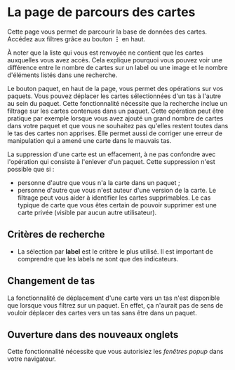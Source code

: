 ﻿# La page de parcours des cartes
Cette page vous permet de parcourir la base de données des cartes. Accédez aux filtres grâce au bouton **&#x22EE;** en haut.

À noter que la liste qui vous est renvoyée ne contient que les cartes auxquelles vous avez accès. Cela explique pourquoi vous pouvez voir une différence entre le nombre de cartes sur un label ou une image et le nombre d'éléments listés dans une recherche.

Le bouton paquet, en haut de la page, vous permet des opérations sur vos paquets.
Vous pouvez déplacer les cartes sélectionnées d'un tas à l'autre au sein du paquet. Cette fonctionnalité nécessite que la recherche inclue un filtrage sur les cartes contenues dans un paquet. Cette opération peut être pratique par exemple lorsque vous avez ajouté un grand nombre de cartes dans votre paquet et que vous ne souhaitez pas qu'elles restent toutes dans le tas des cartes non apprises. Elle permet aussi de corriger une erreur de manipulation qui a amené une carte dans le mauvais tas.

La suppression d'une carte est un effacement, à ne pas confondre avec l'opération qui consiste à l'enlever d'un paquet. Cette suppression n'est possible que si :
- personne d'autre que vous n'a la carte dans un paquet ;
- personne d'autre que vous n'est auteur d'une version de la carte.
Le filtrage peut vous aider à identifier les cartes supprimables. Le cas typique de carte que vous êtes certain de pouvoir supprimer est une carte privée (visible par aucun autre utilisateur).

## Critères de recherche
- La sélection par **label** est le critère le plus utilisé. Il est important de comprendre que les labels ne sont que des indicateurs. 

## Changement de tas
La fonctionnalité de déplacement d'une carte vers un tas n'est disponible que lorsque vous filtrez sur un paquet.
En effet, ça n'aurait pas de sens de vouloir déplacer des cartes vers un tas sans être dans un paquet.

## Ouverture dans des nouveaux onglets

Cette fonctionnalité nécessite que vous autorisiez les _fenêtres popup_ dans votre navigateur.
